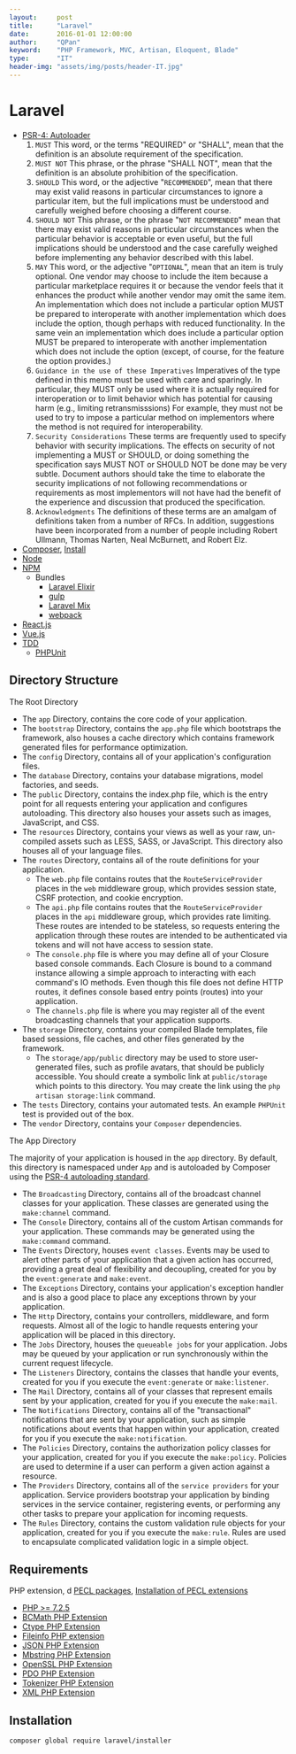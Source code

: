 ```yaml
---
layout:     post
title:      "Laravel"
date:       2016-01-01 12:00:00
author:     "QPan"
keyword:    "PHP Framework, MVC, Artisan, Eloquent, Blade"
type:       "IT"
header-img: "assets/img/posts/header-IT.jpg"
---
```


# [](#header-1)Laravel

- [PSR-4: Autoloader](https://www.php-fig.org/psr/psr-4/)
    1. `MUST` This word, or the terms "REQUIRED" or "SHALL", mean that the definition is an absolute requirement of the specification.
    2. `MUST NOT` This phrase, or the phrase "SHALL NOT", mean that the definition is an absolute prohibition of the specification.
    3. `SHOULD` This word, or the adjective "`RECOMMENDED`", mean that there may exist valid reasons in particular circumstances to ignore a particular item, but the full implications must be understood and carefully weighed before choosing a different course.
    4. `SHOULD NOT` This phrase, or the phrase "`NOT RECOMMENDED`" mean that there may exist valid reasons in particular circumstances when the particular behavior is acceptable or even useful, but the full implications should be understood and the case carefully weighed before implementing any behavior described with this label.
    5. `MAY` This word, or the adjective "`OPTIONAL`", mean that an item is truly optional.  One vendor may choose to include the item because a particular marketplace requires it or because the vendor feels that it enhances the product while another vendor may omit the same item. An implementation which does not include a particular option MUST be prepared to interoperate with another implementation which does include the option, though perhaps with reduced functionality. In the same vein an implementation which does include a particular option 
    MUST be prepared to interoperate with another implementation which does not include the option (except, of course, for the feature the option provides.)
    6. `Guidance in the use of these Imperatives` Imperatives of the type defined in this memo must be used with care and sparingly.  In particular, they MUST only be used where it is actually required for interoperation or to limit behavior which has potential for causing harm (e.g., limiting retransmisssions)  For example, they must not be used to try to impose a particular method on implementors where the method is not required for interoperability.
    7. `Security Considerations` These terms are frequently used to specify behavior with security implications.  The effects on security of not implementing a MUST or SHOULD, or doing something the specification says MUST NOT or SHOULD NOT be done may be very subtle. Document authors should take the time to elaborate the security implications of not following recommendations or requirements as most implementors will not have had the benefit of the experience and discussion that produced the specification.
    8. `Acknowledgments` The definitions of these terms are an amalgam of definitions taken from a number of RFCs.  In addition, suggestions have been incorporated from a number of people including Robert Ullmann, Thomas Narten, Neal McBurnett, and Robert Elz.
- [Composer](https://getcomposer.org/), [Install](https://getcomposer.org/doc/00-intro.md#installation-linux-unix-macos)
- [Node](https://nodejs.org/en/)
- [NPM](https://www.npmjs.com/)
    - Bundles
        - [Laravel Elixir](https://www.npmjs.com/package/laravel-elixir)
        - [gulp](https://gulpjs.com/)
        - [Laravel Mix](https://www.npmjs.com/package/laravel-mix)
        - [webpack](https://webpack.js.org/)
- [React.js](https://reactjs.org/)
- [Vue.js](https://vuejs.org/)
- [TDD](https://laracasts.com/skills/testing)
    - [PHPUnit](https://phpunit.de/)

## [](#header-2)Directory Structure

The Root Directory

- The `app` Directory, contains the core code of your application.
- The `bootstrap` Directory, contains the `app.php` file which bootstraps the framework, also houses a cache directory which contains framework generated files for performance optimization.
- The `config` Directory, contains all of your application's configuration files.
- The `database` Directory, contains your database migrations, model factories, and seeds.
- The `public` Directory, contains the index.php file, which is the entry point for all requests entering your application and configures autoloading. This directory also houses your assets such as images, JavaScript, and CSS.
- The `resources` Directory, contains your views as well as your raw, un-compiled assets such as LESS, SASS, or JavaScript. This directory also houses all of your language files.
- The `routes` Directory, contains all of the route definitions for your application.
    - The `web.php` file contains routes that the `RouteServiceProvider` places in the `web` middleware group, which provides session state, CSRF protection, and cookie encryption.
    - The `api.php` file contains routes that the `RouteServiceProvider` places in the `api` middleware group, which provides rate limiting. These routes are intended to be stateless, so requests entering the application through these routes are intended to be authenticated via tokens and will not have access to session state.
    - The `console.php` file is where you may define all of your Closure based console commands. Each Closure is bound to a command instance allowing a simple approach to interacting with each command's IO methods. Even though this file does not define HTTP routes, it defines console based entry points (routes) into your application.
    - The `channels.php` file is where you may register all of the event broadcasting channels that your application supports.
- The `storage` Directory, contains your compiled Blade templates, file based sessions, file caches, and other files generated by the framework.
    - The `storage/app/public` directory may be used to store user-generated files, such as profile avatars, that should be publicly accessible. You should create a symbolic link at `public/storage` which points to this directory. You may create the link using the `php artisan storage:link` command.
- The `tests` Directory, contains your automated tests. An example `PHPUnit` test is provided out of the box.
- The `vendor` Directory, contains your `Composer` dependencies.

The App Directory

The majority of your application is housed in the `app` directory. By default, this directory is namespaced under `App` and is autoloaded by Composer using the [PSR-4 autoloading standard](https://www.php-fig.org/psr/psr-4/).

- The `Broadcasting` Directory, contains all of the broadcast channel classes for your application. These classes are generated using the `make:channel` command.
- The `Console` Directory, contains all of the custom Artisan commands for your application. These commands may be generated using the `make:command` command.
- The `Events` Directory, houses `event classes`. Events may be used to alert other parts of your application that a given action has occurred, providing a great deal of flexibility and decoupling, created for you by the `event:generate` and `make:event`.
- The `Exceptions` Directory, contains your application's exception handler and is also a good place to place any exceptions thrown by your application.
- The `Http` Directory, contains your controllers, middleware, and form requests. Almost all of the logic to handle requests entering your application will be placed in this directory.
- The `Jobs` Directory, houses the `queueable jobs` for your application. Jobs may be queued by your application or run synchronously within the current request lifecycle.
- The `Listeners` Directory, contains the classes that handle your events, created for you if you execute the `event:generate` or `make:listener`.
- The `Mail` Directory, contains all of your classes that represent emails sent by your application, created for you if you execute the `make:mail`.
- The `Notifications` Directory, contains all of the "transactional" notifications that are sent by your application, such as simple notifications about events that happen within your application, created for you if you execute the `make:notification`.
- The `Policies` Directory, contains the authorization policy classes for your application, created for you if you execute the `make:policy`. Policies are used to determine if a user can perform a given action against a resource.
- The `Providers` Directory, contains all of the `service providers` for your application. Service providers bootstrap your application by binding services in the service container, registering events, or performing any other tasks to prepare your application for incoming requests.
- The `Rules` Directory, contains the custom validation rule objects for your application, created for you if you execute the `make:rule`. Rules are used to encapsulate complicated validation logic in a simple object.

## [](#header-2)Requirements

PHP extension, d
[PECL packages](https://pecl.php.net/packages.php), 
[Installation of PECL extensions](https://www.php.net/manual/en/install.pecl.php)

- [PHP >= 7.2.5](https://www.php.net/)
- [BCMath PHP Extension](https://www.php.net/manual/en/book.bc.php)
- [Ctype PHP Extension](https://www.php.net/ctype)
- [Fileinfo PHP extension](https://www.php.net/manual/en/book.fileinfo.php)
- [JSON PHP Extension](https://www.php.net/manual/en/book.json.php)
- [Mbstring PHP Extension](https://www.php.net/manual/en/book.mbstring.php)
- [OpenSSL PHP Extension](https://www.php.net/manual/en/book.openssl.php)
- [PDO PHP Extension](https://www.php.net/manual/en/book.pdo.php)
- [Tokenizer PHP Extension](https://www.php.net/manual/en/book.tokenizer.php)
- [XML PHP Extension](https://www.php.net/manual/en/refs.xml.php)

## [](#header-2)Installation

```shell
composer global require laravel/installer
```